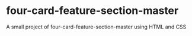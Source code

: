 # four-card-feature-section-master
A small project of four-card-feature-section-master using HTML and CSS
